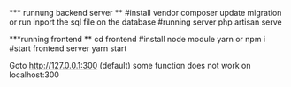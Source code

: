 *** runnung backend server **
#install vendor
composer update
migration or run inport the sql file on the database
#running server
php artisan serve


***running frontend **
	cd frontend
#install node module
yarn 
or 
npm i
#start frontend server
yarn start

Goto http://127.0.0.1:300 (default)
some function does not work on localhost:300



